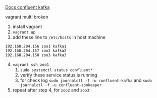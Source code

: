 [Docs confluent kafka](https://docs.confluent.io/platform/current/installation/installing_cp/rhel-centos.html#install-cp-using-systemd-on-rhel-and-centos)

vagrant multi broken

1. install vagrant
2. `vagrant up`
3. add these line to `/etc/hosts` in host machine
```
192.168.204.156 zoo1 kafka1
192.168.204.157 zoo2 kafka2
192.168.204.158 zoo3 kafka3
```
4. `vagrant ssh zoo1`
   1. `sudo systemctl status confluent*`
   2. verify these service status is running
   3. for check log `sudo journalctl -f -u confluent-kafka` and `sudo journalctl -f -u confluent-zookeeper`
5. repeat after step 4, for `zoo2` and `zoo3`
